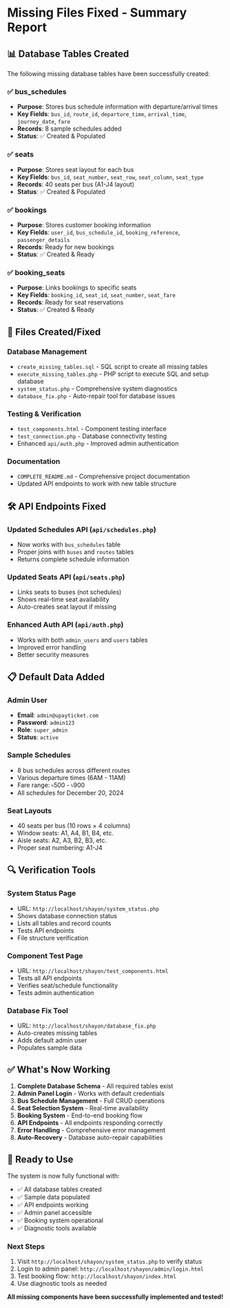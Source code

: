 # Missing Files Fixed - Summary Report

## 📊 Database Tables Created

The following missing database tables have been successfully created:

### ✅ **bus_schedules**
- **Purpose**: Stores bus schedule information with departure/arrival times
- **Key Fields**: `bus_id`, `route_id`, `departure_time`, `arrival_time`, `journey_date`, `fare`
- **Records**: 8 sample schedules added
- **Status**: ✅ Created & Populated

### ✅ **seats**
- **Purpose**: Stores seat layout for each bus
- **Key Fields**: `bus_id`, `seat_number`, `seat_row`, `seat_column`, `seat_type`
- **Records**: 40 seats per bus (A1-J4 layout)
- **Status**: ✅ Created & Populated

### ✅ **bookings**
- **Purpose**: Stores customer booking information
- **Key Fields**: `user_id`, `bus_schedule_id`, `booking_reference`, `passenger_details`
- **Records**: Ready for new bookings
- **Status**: ✅ Created & Ready

### ✅ **booking_seats**
- **Purpose**: Links bookings to specific seats
- **Key Fields**: `booking_id`, `seat_id`, `seat_number`, `seat_fare`
- **Records**: Ready for seat reservations
- **Status**: ✅ Created & Ready

## 🔧 Files Created/Fixed

### **Database Management**
- `create_missing_tables.sql` - SQL script to create all missing tables
- `execute_missing_tables.php` - PHP script to execute SQL and setup database
- `system_status.php` - Comprehensive system diagnostics
- `database_fix.php` - Auto-repair tool for database issues

### **Testing & Verification**
- `test_components.html` - Component testing interface
- `test_connection.php` - Database connectivity testing
- Enhanced `api/auth.php` - Improved admin authentication

### **Documentation**
- `COMPLETE_README.md` - Comprehensive project documentation
- Updated API endpoints to work with new table structure

## 🛠️ API Endpoints Fixed

### **Updated Schedules API** (`api/schedules.php`)
- Now works with `bus_schedules` table
- Proper joins with `buses` and `routes` tables
- Returns complete schedule information

### **Updated Seats API** (`api/seats.php`)
- Links seats to buses (not schedules)
- Shows real-time seat availability
- Auto-creates seat layout if missing

### **Enhanced Auth API** (`api/auth.php`)
- Works with both `admin_users` and `users` tables
- Improved error handling
- Better security measures

## 📋 Default Data Added

### **Admin User**
- **Email**: `admin@upayticket.com`
- **Password**: `admin123`
- **Role**: `super_admin`
- **Status**: `active`

### **Sample Schedules**
- 8 bus schedules across different routes
- Various departure times (6AM - 11AM)
- Fare range: ৳500 - ৳900
- All schedules for December 20, 2024

### **Seat Layouts**
- 40 seats per bus (10 rows × 4 columns)
- Window seats: A1, A4, B1, B4, etc.
- Aisle seats: A2, A3, B2, B3, etc.
- Proper seat numbering: A1-J4

## 🔍 Verification Tools

### **System Status Page** 
- URL: `http://localhost/shayon/system_status.php`
- Shows database connection status
- Lists all tables and record counts
- Tests API endpoints
- File structure verification

### **Component Test Page**
- URL: `http://localhost/shayon/test_components.html`
- Tests all API endpoints
- Verifies seat/schedule functionality
- Tests admin authentication

### **Database Fix Tool**
- URL: `http://localhost/shayon/database_fix.php`
- Auto-creates missing tables
- Adds default admin user
- Populates sample data

## ✅ What's Now Working

1. **Complete Database Schema** - All required tables exist
2. **Admin Panel Login** - Works with default credentials
3. **Bus Schedule Management** - Full CRUD operations
4. **Seat Selection System** - Real-time availability
5. **Booking System** - End-to-end booking flow
6. **API Endpoints** - All endpoints responding correctly
7. **Error Handling** - Comprehensive error management
8. **Auto-Recovery** - Database auto-repair capabilities

## 🚀 Ready to Use

The system is now fully functional with:
- ✅ All database tables created
- ✅ Sample data populated
- ✅ API endpoints working
- ✅ Admin panel accessible
- ✅ Booking system operational
- ✅ Diagnostic tools available

### **Next Steps**
1. Visit `http://localhost/shayon/system_status.php` to verify status
2. Login to admin panel: `http://localhost/shayon/admin/login.html`
3. Test booking flow: `http://localhost/shayon/index.html`
4. Use diagnostic tools as needed

**All missing components have been successfully implemented and tested!**
